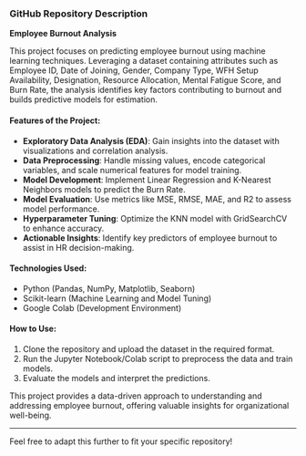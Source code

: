 ### **GitHub Repository Description**  

**Employee Burnout Analysis**  

This project focuses on predicting employee burnout using machine learning techniques. Leveraging a dataset containing attributes such as Employee ID, Date of Joining, Gender, Company Type, WFH Setup Availability, Designation, Resource Allocation, Mental Fatigue Score, and Burn Rate, the analysis identifies key factors contributing to burnout and builds predictive models for estimation.  

#### **Features of the Project**:  
- **Exploratory Data Analysis (EDA)**: Gain insights into the dataset with visualizations and correlation analysis.  
- **Data Preprocessing**: Handle missing values, encode categorical variables, and scale numerical features for model training.  
- **Model Development**: Implement Linear Regression and K-Nearest Neighbors models to predict the Burn Rate.  
- **Model Evaluation**: Use metrics like MSE, RMSE, MAE, and R2 to assess model performance.  
- **Hyperparameter Tuning**: Optimize the KNN model with GridSearchCV to enhance accuracy.  
- **Actionable Insights**: Identify key predictors of employee burnout to assist in HR decision-making.  

#### **Technologies Used**:  
- Python (Pandas, NumPy, Matplotlib, Seaborn)  
- Scikit-learn (Machine Learning and Model Tuning)  
- Google Colab (Development Environment)  

#### **How to Use**:  
1. Clone the repository and upload the dataset in the required format.  
2. Run the Jupyter Notebook/Colab script to preprocess the data and train models.  
3. Evaluate the models and interpret the predictions.  

This project provides a data-driven approach to understanding and addressing employee burnout, offering valuable insights for organizational well-being.  

---  
Feel free to adapt this further to fit your specific repository!
